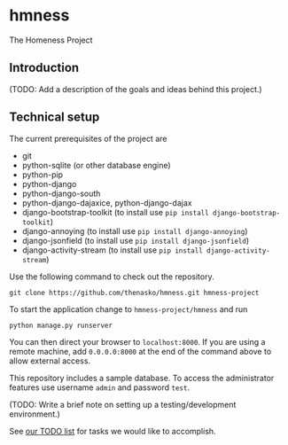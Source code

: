 hmness
======

The Homeness Project

Introduction
------------

(TODO: Add a description of the goals and ideas behind this project.)

Technical setup
---------------

The current prerequisites of the project are
* git
* python-sqlite (or other database engine)
* python-pip
* python-django
* python-django-south
* python-django-dajaxice, python-django-dajax
* django-bootstrap-toolkit (to install use ```pip install django-bootstrap-toolkit```)
* django-annoying (to install use ```pip install django-annoying```)
* django-jsonfield (to install use ```pip install django-jsonfield```)
* django-activity-stream (to install use ```pip install django-activity-stream```)

Use the following command to check out the repository.

```
git clone https://github.com/thenasko/hmness.git hmness-project
```

To start the application change to `hmness-project/hmness` and run
```
python manage.py runserver
```
You can then direct your browser to `localhost:8000`. If you are using a remote machine, add `0.0.0.0:8000` at the end of the command above to allow external access.

This repository includes a sample database. To access the administrator features use username ```admin``` and password ```test```.

(TODO: Write a brief note on setting up a testing/development environment.)

See [our TODO list](TODO.md) for tasks we would like to accomplish.
